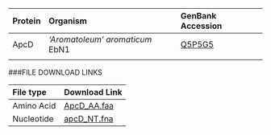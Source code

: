  Protein | Organism | GenBank Accession |
 :--- | :--- | :--- |
| ApcD | *‘Aromatoleum’ aromaticum* EbN1 | [Q5P5G5](http://www.ncbi.nlm.nih.gov/protein/Q5P5G5) |
| []() | | |

###FILE DOWNLOAD LINKS

 File type | Download Link |
 :--- | :---------- | 
| Amino Acid | [ApcD_AA.faa](amino_acid/ApcD_AA.faa) |
| Nucleotide | [apcD_NT.fna](nucleotide/apcD_NT.fna) |
